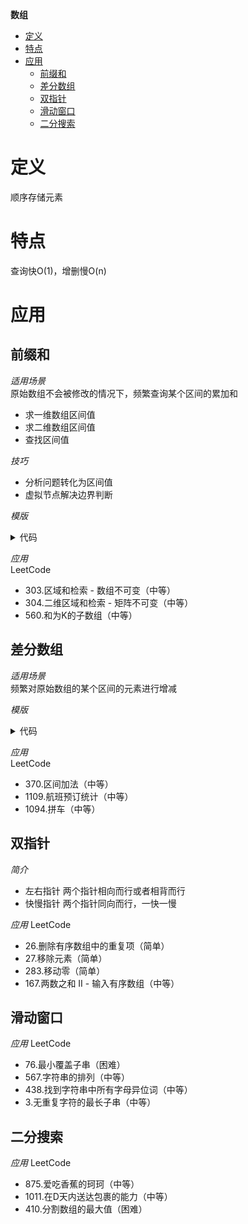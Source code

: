 **数组**
- [定义](#定义)
- [特点](#特点)
- [应用](#应用)
  - [前缀和](#前缀和)
  - [差分数组](#差分数组)
  - [双指针](#双指针)
  - [滑动窗口](#滑动窗口)
  - [二分搜索](#二分搜索)

# 定义 #
顺序存储元素

# 特点 #
查询快O(1)，增删慢O(n)

# 应用 #
## 前缀和 ##
*适用场景*  
原始数组不会被修改的情况下，频繁查询某个区间的累加和  
- 求一维数组区间值
- 求二维数组区间值
- 查找区间值

*技巧*
- 分析问题转化为区间值
- 虚拟节点解决边界判断

*模版*
<details>
<summary>代码</summary>
<pre>
<code>
1.初始化区间值
2.计算差值
</code>
</pre>
</details>

*应用*  
LeetCode
- 303.区域和检索 - 数组不可变（中等）
- 304.二维区域和检索 - 矩阵不可变（中等）
- 560.和为K的子数组（中等）
    
## 差分数组 ##
*适用场景*  
频繁对原始数组的某个区间的元素进行增减

*模版*
<details>
<summary>代码</summary>
<pre>
<code>
1.初始化差值
2.更新差值
3.生成变化后的数组
</code>
</pre>
</details>

*应用*    
LeetCode
- 370.区间加法（中等）
- 1109.航班预订统计（中等）
- 1094.拼车（中等）

## 双指针 ##
*简介*  
- 左右指针 两个指针相向而行或者相背而行
- 快慢指针 两个指针同向而行，一快一慢

*应用*
LeetCode
- 26.删除有序数组中的重复项（简单）
- 27.移除元素（简单）
- 283.移动零（简单）
- 167.两数之和 II - 输入有序数组（中等）

## 滑动窗口 ##
*应用*
LeetCode
- 76.最小覆盖子串（困难）
- 567.字符串的排列（中等）
- 438.找到字符串中所有字母异位词（中等）
- 3.无重复字符的最长子串（中等）
  
## 二分搜索 ##
*应用*
LeetCode
- 875.爱吃香蕉的珂珂（中等）
- 1011.在D天内送达包裹的能力（中等）
- 410.分割数组的最大值（困难）